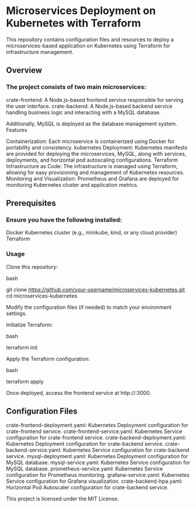 # Microservices Deployment on Kubernetes with Terraform

This repository contains configuration files and resources to deploy a microservices-based application on Kubernetes using Terraform for infrastructure management.

## Overview

### The project consists of two main microservices:

crate-frontend: A Node.js-based frontend service responsible for serving the user interface.
crate-backend: A Node.js-based backend service handling business logic and interacting with a MySQL database.

Additionally, MySQL is deployed as the database management system.
Features

Containerization: Each microservice is containerized using Docker for portability and consistency.
kubernetes Deployment: Kubernetes manifests are provided for deploying the microservices, MySQL, along with services, deployments, and horizontal pod autoscaling configurations.
Terraform Infrastructure as Code: The infrastructure is managed using Terraform, allowing for easy provisioning and management of Kubernetes resources.
Monitoring and Visualization: Prometheus and Grafana are deployed for monitoring Kubernetes cluster and application metrics.

## Prerequisites

### Ensure you have the following installed:

Docker
Kubernetes cluster (e.g., minikube, kind, or any cloud provider)
Terraform

### Usage

Clone this repository:

bash

git clone https://github.com/your-username/microservices-kubernetes.git
cd microservices-kubernetes

Modify the configuration files (if needed) to match your environment settings.

Initialize Terraform:

bash

terraform init

Apply the Terraform configuration:

bash

terraform apply

Once deployed, access the frontend service at http://<cluster-ip>:3000.

## Configuration Files

crate-frontend-deployment.yaml: Kubernetes Deployment configuration for crate-frontend service.
crate-frontend-service.yaml: Kubernetes Service configuration for crate-frontend service.
crate-backend-deployment.yaml: Kubernetes Deployment configuration for crate-backend service.
crate-backend-service.yaml: Kubernetes Service configuration for crate-backend service.
mysql-deployment.yaml: Kubernetes Deployment configuration for MySQL database.
mysql-service.yaml: Kubernetes Service configuration for MySQL database.
prometheus-service.yaml: Kubernetes Service configuration for Prometheus monitoring.
grafana-service.yaml: Kubernetes Service configuration for Grafana visualization.
crate-backend-hpa.yaml: Horizontal Pod Autoscaler configuration for crate-backend service.

This project is licensed under the MIT License.
